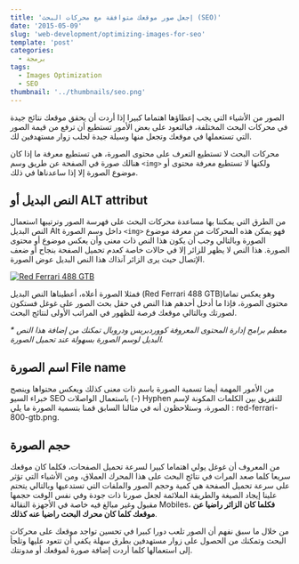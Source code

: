 ```yaml
---
title: 'إجعل صور موقعك متوافقة مع محركات البحث (SEO)'
date: '2015-05-09'
slug: 'web-development/optimizing-images-for-seo'
template: 'post'
categories:
  - برمجة
tags:
  - Images Optimization
  - SEO
thumbnail: '../thumbnails/seo.png'
---
```


الصور من الأشياء التي يجب إعطاؤها اهتماما كبيرا إذا أردت أن يحقق موقعك نتائج جيدة في محركات البحث المختلفة، فبالتعود على بعض الأمور تستطيع أن ترفع من قيمة الصور التي تستعملها في موقعك وتجعل منها وسيلة جيدة لجلب زوار مستهدفين لك.

محركات البحث لا تستطيع التعرف على محتوى الصورة، هي تستطيع معرفة ما إذا كان هنالك صورة في الصفحة عن طريق وسم `<img>` ولكنها لا تستطيع معرفة محتوى أو موضوع الصورة إلا إذا ساعدناها في ذلك.

## النص البديل أو ALT attribut

من الطرق التي يمكننا بها مساعدة محركات البحث على فهرسة الصور وترتيبها استعمال النص البديل Alt داخل وسم الصورة `<img>` فهو يمكن هذه المحركات من معرفة موضوع الصورة وبالتالي وجب أن يكون هذا النص ذات معنى وأن يعكس موضوع أو محتوى الصورة. هذا النص لا يظهر للزائر إلا في حالات خاصة كعدم تحميل الصفحة بنجاح أو ضعف الإتصال حيث يرى الزائر آنذاك هذا النص البديل عوض الصورة.

[![Red Ferrari 488 GTB](../images/red-ferrari-488-gtb-300x198.jpg)](../images/red-ferrari-488-gtb.jpg)

فمثلا الصورة أعلاه، أعطيناها النص البديل (Red Ferrari 488 GTB)وهو يعكس تماما محتوى الصورة، فإذا ما أدخل أحدهم هذا النص في حقل بحث الصور على غوغل فستكون لصورتك وبالتالي موقعك فرصة للظهور في المراتب الأولى لنتائج البحث.

_\* معظم برامج إدارة المحتوى المعروفة كووردبريس ودروبال تمكنك من إضافة هذا النص البديل لوسم الصورة بسهولة عند تحميل الصورة._

## اسم الصورة File name

من الأمور المهمة أيضا تسمية الصورة باسم ذات معنى كذلك ويعكس محتواها وينصح خبراء السيو SEO باستعمال الواصلات (-) Hyphen للتفريق بين الكلمات المكونة لإسم الصورة، وستلاحظون أنه في مثالنا السابق قمنا بتسمية الصورة ما يلي : red-ferrari-800-gtb.png.

## حجم الصورة

من المعروف أن غوغل يولي اهتماما كبيرا لسرعة تحميل الصفحات، فكلما كان موقعك سريعا كلما صعد المرات في نتائج البحث على هذا المحرك العملاق، ومن الأشياء التي تؤثر على سرعة تحميل الصفحة هي كمية وحجم الصور والملفات التي تستدعيها وبالتالي يتحتم علينا إيجاد الصيغة والطريقة الملائمة لجعل صورنا ذات جودة وفي نفس الوقت حجمها مقبول وغير مبالغ فيه خاصة في الأجهزة النقالة Mobiles، **فكلما كان الزائر راضيا عن موقعك كلما كان محرك البحث راضيا عنه كذلك**.

من خلال ما سبق نفهم أن الصور تلعب دورا كبيرا في تحسين تواجد موقعك على محركات البحث وتمكنك من الحصول على زوار مستهدفين بطرق سهلة يكفي أن تتعود عليها وتلجأ إلى استعمالها كلما أردت إضافة صورة لموقعك أو مدونتك.
